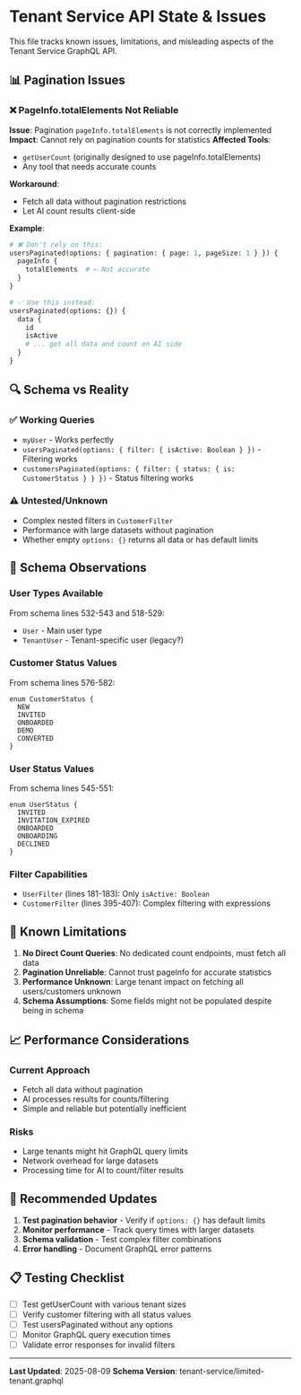 # Tenant Service API State & Issues

This file tracks known issues, limitations, and misleading aspects of the Tenant Service GraphQL API.

## 📊 Pagination Issues

### ❌ PageInfo.totalElements Not Reliable
**Issue**: Pagination `pageInfo.totalElements` is not correctly implemented
**Impact**: Cannot rely on pagination counts for statistics
**Affected Tools**: 
- `getUserCount` (originally designed to use pageInfo.totalElements)
- Any tool that needs accurate counts

**Workaround**: 
- Fetch all data without pagination restrictions
- Let AI count results client-side

**Example**:
```graphql
# ❌ Don't rely on this:
usersPaginated(options: { pagination: { page: 1, pageSize: 1 } }) {
  pageInfo {
    totalElements  # ← Not accurate
  }
}

# ✅ Use this instead:
usersPaginated(options: {}) {
  data {
    id
    isActive
    # ... get all data and count on AI side
  }
}
```

## 🔍 Schema vs Reality

### ✅ Working Queries
- `myUser` - Works perfectly
- `usersPaginated(options: { filter: { isActive: Boolean } })` - Filtering works
- `customersPaginated(options: { filter: { status: { is: CustomerStatus } } })` - Status filtering works

### ⚠️ Untested/Unknown
- Complex nested filters in `CustomerFilter`
- Performance with large datasets without pagination
- Whether empty `options: {}` returns all data or has default limits

## 📝 Schema Observations

### User Types Available
From schema lines 532-543 and 518-529:
- `User` - Main user type
- `TenantUser` - Tenant-specific user (legacy?)

### Customer Status Values
From schema lines 576-582:
```
enum CustomerStatus {
  NEW
  INVITED  
  ONBOARDED
  DEMO
  CONVERTED
}
```

### User Status Values  
From schema lines 545-551:
```
enum UserStatus {
  INVITED
  INVITATION_EXPIRED
  ONBOARDED
  ONBOARDING
  DECLINED
}
```

### Filter Capabilities
- `UserFilter` (lines 181-183): Only `isActive: Boolean`
- `CustomerFilter` (lines 395-407): Complex filtering with expressions

## 🚨 Known Limitations

1. **No Direct Count Queries**: No dedicated count endpoints, must fetch all data
2. **Pagination Unreliable**: Cannot trust pageInfo for accurate statistics  
3. **Performance Unknown**: Large tenant impact on fetching all users/customers unknown
4. **Schema Assumptions**: Some fields might not be populated despite being in schema

## 📈 Performance Considerations

### Current Approach
- Fetch all data without pagination
- AI processes results for counts/filtering
- Simple and reliable but potentially inefficient

### Risks
- Large tenants might hit GraphQL query limits
- Network overhead for large datasets
- Processing time for AI to count/filter results

## 🔄 Recommended Updates

1. **Test pagination behavior** - Verify if `options: {}` has default limits
2. **Monitor performance** - Track query times with larger datasets
3. **Schema validation** - Test complex filter combinations
4. **Error handling** - Document GraphQL error patterns

## 📋 Testing Checklist

- [ ] Test getUserCount with various tenant sizes
- [ ] Verify customer filtering with all status values  
- [ ] Test usersPaginated without any options
- [ ] Monitor GraphQL query execution times
- [ ] Validate error responses for invalid filters

---

**Last Updated**: 2025-08-09
**Schema Version**: tenant-service/limited-tenant.graphql